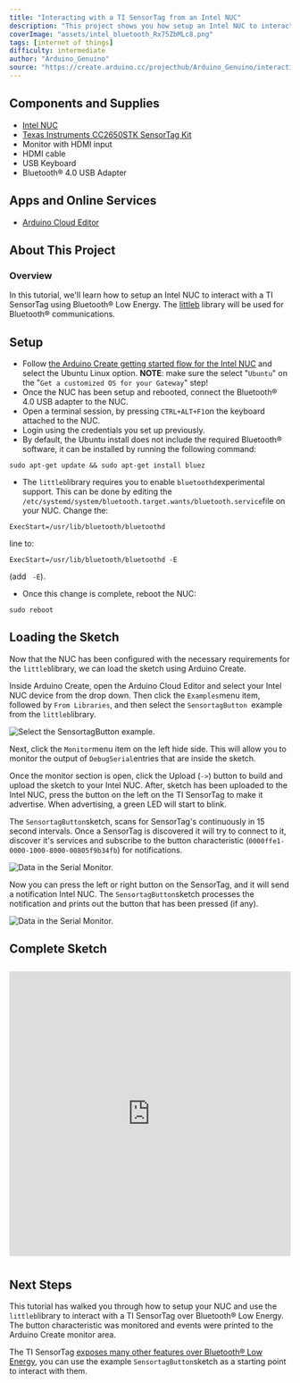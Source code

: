 ```yaml
---
title: "Interacting with a TI SensorTag from an Intel NUC"
description: "This project shows you how setup an Intel NUC to interact with a TI SensorTag device using Bluetooth® Low Energy."
coverImage: "assets/intel_bluetooth_Rx75ZbMLc8.png"
tags: [internet of things]
difficulty: intermediate
author: "Arduino_Genuino"
source: "https://create.arduino.cc/projecthub/Arduino_Genuino/interacting-with-a-ti-sensortag-from-an-intel-nuc-e88ba5"
---
```


## Components and Supplies

- [Intel NUC](https://www.intel.com/content/www/us/en/products/boards-kits/nuc.html)
- [Texas Instruments CC2650STK SensorTag Kit](https://www.newark.com/41Y0857?COM=ref_hackster)
- Monitor with HDMI input
- HDMI cable
- USB Keyboard
- Bluetooth® 4.0 USB Adapter

## Apps and Online Services

- [Arduino Cloud Editor](https://create.arduino.cc/editor)

## About This Project

### Overview

In this tutorial, we'll learn how to setup an Intel NUC to interact with a TI SensorTag using Bluetooth® Low Energy. The [littleb](https://github.com/intel-iot-devkit/littleb) library will be used for Bluetooth® communications.

## Setup

- Follow [the Arduino Create getting started flow for the Intel NUC](https://create.arduino.cc/projecthub/Arduino_Genuino/getting-started-with-intel-iot-gateways-on-arduino-create-dcf1bc) and select the Ubuntu Linux option. **NOTE**: make sure the select "`Ubuntu`" on the "`Get a customized OS for your Gateway`" step!
- Once the NUC has been setup and rebooted, connect the Bluetooth® 4.0 USB adapter to the NUC.
- Open a terminal session, by pressing `CTRL+ALT+F1`on the keyboard attached to the NUC.
- Login using the credentials you set up previously.
- By default, the Ubuntu install does not include the required Bluetooth® software, it can be installed by running the following command:

```arduino
sudo apt-get update && sudo apt-get install bluez
```

- The `littleb`library requires you to enable `bluetoothd`experimental support. This can be done by editing the `/etc/systemd/system/bluetooth.target.wants/bluetooth.service`file on your NUC. Change the:

```arduino
ExecStart=/usr/lib/bluetooth/bluetoothd
```

line to:

```arduino
ExecStart=/usr/lib/bluetooth/bluetoothd -E
```

(add ` -E`).

- Once this change is complete, reboot the NUC:

```arduino
sudo reboot
```

## Loading the Sketch

Now that the NUC has been configured with the necessary requirements for the `littleb`library, we can load the sketch using Arduino Create.

Inside Arduino Create, open the Arduino Cloud Editor and select your Intel NUC device from the drop down. Then click the `Examples`menu item, followed by `From Libraries`, and then select the `SensortagButton `example from the `littleb`library.

![Select the SensortagButton example.](assets/screen_shot_2017-08-08_at_12_49_25_pm_z7G2GZLOSp.png)

Next, click the `Monitor`menu item on the left hide side. This will allow you to monitor the output of `DebugSerial`entries that are inside the sketch.

Once the monitor section is open, click the Upload (`->`) button to build and upload the sketch to your Intel NUC. After, sketch has been uploaded to the Intel NUC, press the button on the left on the TI SensorTag to make it advertise. When advertising, a green LED will start to blink.

The `SensortagButton`sketch, scans for SensorTag's continuously in 15 second intervals. Once a SensorTag is discovered it will try to connect to it, discover it's services and subscribe to the button characteristic (`0000ffe1-0000-1000-8000-00805f9b34fb`) for notifications. 

![Data in the Serial Monitor.](assets/screen_shot_2017-08-08_at_1_13_11_pm_26fDfwMz2k.png)

Now you can press the left or right button on the SensorTag, and it will send a notification Intel NUC. The `SensortagButton`sketch processes the notification and prints out the button that has been pressed (if any).

![Data in the Serial Monitor.](assets/screen_shot_2017-08-08_at_1_14_25_pm_G3olOzMV0A.png)

## Complete Sketch

<iframe src='https://create.arduino.cc/editor/Arduino_Genuino/1edcf727-6bad-4348-b954-35161a57d820/preview?embed&snippet' style='height:510px;width:100%;margin:10px 0' frameborder='0'></iframe>

## Next Steps

This tutorial has walked you through how to setup your NUC and use the `littleb`library to interact with a TI SensorTag over Bluetooth® Low Energy. The button characteristic was monitored and events were printed to the Arduino Create monitor area.

The TI SensorTag [exposes many other features over Bluetooth® Low Energy](http://processors.wiki.ti.com/index.php/CC2650_SensorTag_Users_Guide#Gatt_Server), you can use the example `SensortagButton`sketch as a starting point to interact with them.

